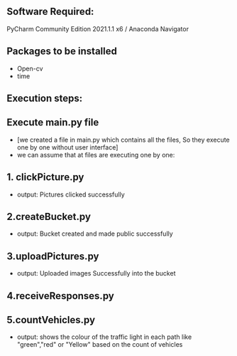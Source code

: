 ## Software Required:
  PyCharm Community Edition 2021.1.1 x6 /  Anaconda Navigator
## Packages to be installed
   - Open-cv 
   - time 
## Execution steps:
  ## Execute main.py file
  - [we created a file in main.py which contains all the files, So they execute one by one without user interface]
  - we can assume that at files are executing one by one:
  ## 1. clickPicture.py
  - output: Pictures clicked successfully
  ## 2.createBucket.py
  - output: Bucket created and made public successfully
  ## 3.uploadPictures.py
  - output: Uploaded images Successfully into the bucket
  ## 4.receiveResponses.py
  
  ## 5.countVehicles.py
  - output: shows the colour of the traffic light in each path like "green","red" or "Yellow" based on the count of vehicles
  
  
